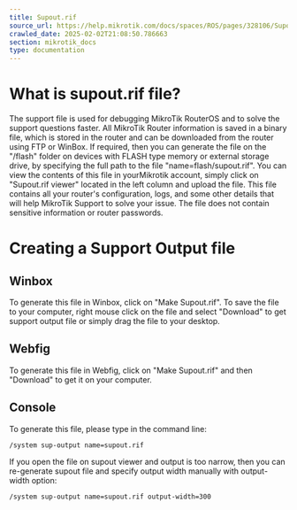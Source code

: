 ```yaml
---
title: Supout.rif
source_url: https://help.mikrotik.com/docs/spaces/ROS/pages/328106/Supout.rif,
crawled_date: 2025-02-02T21:08:50.786663
section: mikrotik_docs
type: documentation
---
```


# What is supout.rif file?
The support file is used for debugging MikroTik RouterOS and to solve the support questions faster. All MikroTik Router information is saved in a binary file, which is stored in the router and can be downloaded from the router using FTP or WinBox. If required, then you can generate the file on the "/flash" folder on devices with FLASH type memory or external storage drive, by specifying the full path to the file "name=flash/supout.rif". You can view the contents of this file in yourMikrotik account, simply click on "Supout.rif viewer" located in the left column and upload the file.
This file contains all your router's configuration, logs, and some other details that will help MikroTik Support to solve your issue. The file does not contain sensitive information or router passwords.
# Creating a Support Output file
## Winbox
To generate this file in Winbox, click on "Make Supout.rif".
To save the file to your computer, right mouse click on the file and select "Download" to get support output file or simply drag the file to your desktop.
## Webfig
To generate this file in Webfig, click on "Make Supout.rif" and then "Download" to get it on your computer.
## Console
To generate this file, please type in the command line:
```
/system sup-output name=supout.rif
```
If you open the file on supout viewer and output is too narrow, then you can re-generate supout file and specify output width manually with output-width option:
```
/system sup-output name=supout.rif output-width=300
```
